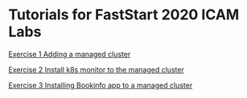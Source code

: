 # Tutorials for FastStart 2020 ICAM Labs

[Exercise 1 Adding a managed cluster](./Exercise1/README.md)

[Exercise 2 Install k8s monitor to the managed cluster](./Exercise3/README.md)

[Exercise 3 Installing Bookinfo app to a managed cluster](./Exercise3/README.md)
